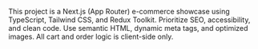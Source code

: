 <!-- Use this file to provide workspace-specific custom instructions to Copilot. For more details, visit https://code.visualstudio.com/docs/copilot/copilot-customization#_use-a-githubcopilotinstructionsmd-file -->

This project is a Next.js (App Router) e-commerce showcase using TypeScript, Tailwind CSS, and Redux Toolkit. Prioritize SEO, accessibility, and clean code. Use semantic HTML, dynamic meta tags, and optimized images. All cart and order logic is client-side only.
